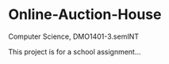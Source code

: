 # Online-Auction-House
Computer Science,  DMO1401-3.semINT

This project is for a school assignment...
